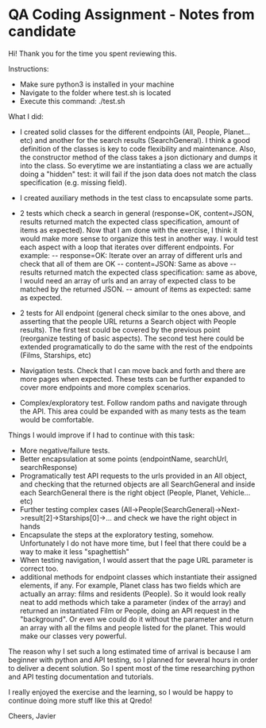 # QA Coding Assignment - Notes from candidate

Hi! Thank you for the time you spent reviewing this.

Instructions:
 - Make sure python3 is installed in your machine
 - Navigate to the folder where test.sh is located
 - Execute this command: ./test.sh

What I did:
 - I created solid classes for the different endpoints (All, People, Planet... etc) and another for the search results (SearchGeneral). I think a good definition of the classes is key to code flexibility and maintenance. Also, the constructor method of the class takes a json dictionary and dumps it into the class. So everytime we are instantiating a class we are actually doing a "hidden" test: it will fail if the json data does not match the class specification (e.g. missing field).
 - I created auxiliary methods in the test class to encapsulate some parts.
 - 2 tests which check a search in general (response=OK, content=JSON, results returned match the expected class specification, amount of items as expected).
 Now that I am done with the exercise, I think it would make more sense to organize this test in another way. 
 I would test each aspect with a loop that iterates over different endpoints. For example:
   -- response=OK: Iterate over an array of different urls and check that all of them are OK
   -- content=JSON: Same as above
   -- results returned match the expected class specification: same as above, I would need an array of urls and an array of expected class to be matched by the returned JSON.
   -- amount of items as expected: same as expected.

 - 2 tests for All endpoint (general check similar to the ones above, and asserting that the people URL returns a Search object with People results). The first test could be covered by the previous point (reorganize testing of basic aspects). The second test here could be extended programatically to do the same with the rest of the endpoints (Films, Starships, etc)

 - Navigation tests. Check that I can move back and forth and there are more pages when expected. These tests can be further expanded to cover more endpoints and more complex scenarios.

 - Complex/exploratory test. Follow random paths and navigate through the API. This area could be expanded with as many tests as the team would be comfortable.

Things I would improve if I had to continue with this task:
 - More negative/failure tests. 
 - Better encapsulation at some points (endpointName, searchUrl, searchResponse)
 - Programatically test API requests to the urls provided in an All object, and checking that the returned objects are all SearchGeneral 
and inside each SearchGeneral there is the right object (People, Planet, Vehicle... etc)
 - Further testing complex cases (All->People(SearchGeneral)->Next->result[2]->Starships[0]->... and check we have the right object in hands
 - Encapsulate the steps at the exploratory testing, somehow. Unfortunately I do not have more time, but I feel that there could be a way to make it less "spaghettish"
 - When testing navigation, I would assert that the page URL parameter is correct too. 
 - additional methods for endpoint classes which instantiate their assigned elements, if any. For example, Planet class has two fields which are actually an array: films and residents (People). So it would look really neat to add methods which take a parameter (index of the array) and returned an instantiated Film or People, doing an API request in the "background". Or even we could do it without the parameter and return an array with all the films and people listed for the planet. This would make our classes very powerful.
 

The reason why I set such a long estimated time of arrival is because I am beginner with python and API testing, so I planned for several hours in order to deliver a decent solution. So I spent most of the time researching python and API testing documentation and tutorials.

I really enjoyed the exercise and the learning, so I would be happy to continue doing more stuff like this at Qredo!

Cheers,
Javier
